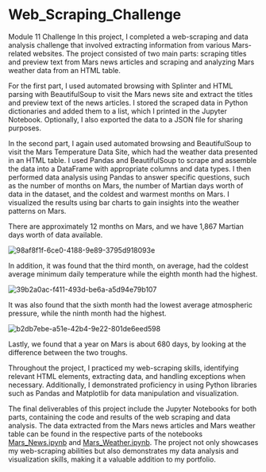 # Web_Scraping_Challenge
Module 11 Challenge
In this project, I completed a web-scraping and data analysis challenge that involved extracting information from various Mars-related websites. The project consisted of two main parts: scraping titles and preview text from Mars news articles and scraping and analyzing Mars weather data from an HTML table.

For the first part, I used automated browsing with Splinter and HTML parsing with BeautifulSoup to visit the Mars news site and extract the titles and preview text of the news articles. I stored the scraped data in Python dictionaries and added them to a list, which I printed in the Jupyter Notebook. Optionally, I also exported the data to a JSON file for sharing purposes.

In the second part, I again used automated browsing and BeautifulSoup to visit the Mars Temperature Data Site, which had the weather data presented in an HTML table. I used Pandas and BeautifulSoup to scrape and assemble the data into a DataFrame with appropriate columns and data types. I then performed data analysis using Pandas to answer specific questions, such as the number of months on Mars, the number of Martian days worth of data in the dataset, and the coldest and warmest months on Mars. I visualized the results using bar charts to gain insights into the weather patterns on Mars.

There are approximately 12 months on Mars, and we have 1,867 Martian days worth of data available. 

![98af8f1f-6ce0-4188-9e89-3795d918093e](https://github.com/aliciahlavac/Web_Scraping_Challenge/assets/127240852/5d7b487d-529e-43a8-979b-300c020a303f)

In addition, it was found that the third month, on average, had the coldest average minimum daily temperature while the eighth month had the highest.  

![39b2a0ac-f411-493d-be6a-a5d94e79b107](https://github.com/aliciahlavac/Web_Scraping_Challenge/assets/127240852/5d15c994-3d55-43a3-9141-16875d45b319)

It was also found that the sixth month had the lowest average atmospheric pressure, while the ninth month had the highest.

![b2db7ebe-a51e-42b4-9e22-801de6eed598](https://github.com/aliciahlavac/Web_Scraping_Challenge/assets/127240852/ae0fe39b-77e9-4ca2-a84f-adbcbe9202c7)

Lastly, we found that a year on Mars is about 680 days, by looking at the difference between the two troughs.  

Throughout the project, I practiced my web-scraping skills, identifying relevant HTML elements, extracting data, and handling exceptions when necessary. Additionally, I demonstrated proficiency in using Python libraries such as Pandas and Matplotlib for data manipulation and visualization.

The final deliverables of this project include the Jupyter Notebooks for both parts, containing the code and results of the web scraping and data analysis. The data extracted from the Mars news articles and Mars weather table can be found in the respective parts of the notebooks [Mars_News.ipynb](https://github.com/aliciahlavac/Web_Scraping_Challenge/blob/main/part_1_mars_news.ipynb) and [Mars_Weather.ipynb](https://github.com/aliciahlavac/Web_Scraping_Challenge/blob/main/part_2_mars_weather.ipynb). The project not only showcases my web-scraping abilities but also demonstrates my data analysis and visualization skills, making it a valuable addition to my portfolio.
